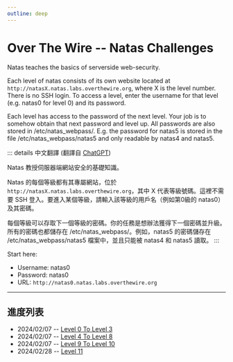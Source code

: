 ```yaml
---
outline: deep
---
```


# Over The Wire -- Natas Challenges

Natas teaches the basics of serverside web-security.

Each level of natas consists of its own website located at `http://natasX.natas.labs.overthewire.org`, where X is the level number. There is no SSH login. To access a level, enter the username for that level (e.g. natas0 for level 0) and its password.

Each level has access to the password of the next level. Your job is to somehow obtain that next password and level up. All passwords are also stored in /etc/natas_webpass/. E.g. the password for natas5 is stored in the file /etc/natas_webpass/natas5 and only readable by natas4 and natas5.

::: details 中文翻譯
(翻譯自 [ChatGPT](https://chat.openai.com/share/8d80a937-3c00-4fc9-966a-7fe77f4e395e))

Natas 教授伺服器端網站安全的基礎知識。

Natas 的每個等級都有其專屬網站，位於 `http://natasX.natas.labs.overthewire.org`，其中 X 代表等級號碼。這裡不需要 SSH 登入。要進入某個等級，請輸入該等級的用戶名（例如第0級的 natas0）及其密碼。

每個等級可以存取下一個等級的密碼。你的任務是想辦法獲得下一個密碼並升級。所有的密碼也都儲存在 /etc/natas_webpass/。例如，natas5 的密碼儲存在 /etc/natas_webpass/natas5 檔案中，並且只能被 natas4 和 natas5 讀取。
:::

Start here:

-   Username: natas0
-   Password: natas0
-   URL: `http://natas0.natas.labs.overthewire.org`

---

## 進度列表

-   2024/02/07 -- [Level 0 To Level 3](./00_Level_0_To_Level_3.md)
-   2024/02/07 -- [Level 4 To Level 8](./01_Level_4_To_Level_8.md)
-   2024/02/07 -- [Level 9 To Level 10](./02_Level_9_To_Level_10.md)
-   2024/02/28 -- [Level 11](./03_Level_11.md)
